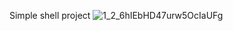 Simple shell project
![1_2_6hIEbHD47urw5OcIaUFg](https://github.com/marwenrebah/holbertonschool-simple_shell/assets/133456502/3eeacd93-3369-41a2-b5b3-849c11e54f0c)
